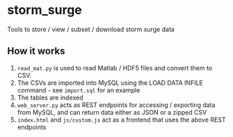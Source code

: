 # storm_surge
Tools to store / view / subset / download storm surge data

## How it works

1. `read_mat.py` is used to read Matlab / HDF5 files and convert them to CSV.  
2. The CSVs are imported into MySQL using the LOAD DATA INFILE command - see `import.sql` for an example  
3. The tables are indexed  
4. `web_server.py` acts as REST endpoints for accessing / exporting data from MySQL, and can return data either as JSON or a zipped CSV  
5. `index.html` and `js/custom.js` act as a frontend that uses the above REST endpoints  